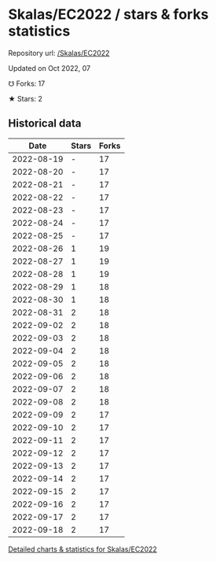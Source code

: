 # Skalas/EC2022 / stars & forks statistics

Repository url: [/Skalas/EC2022](https://github.com/Skalas/EC2022)

Updated on Oct 2022, 07

☋ Forks: 17

★ Stars: 2

## Historical data
| Date | Stars | Forks |
|------|-------|-------|
| 2022-08-19 | - | 17 | 
| 2022-08-20 | - | 17 | 
| 2022-08-21 | - | 17 | 
| 2022-08-22 | - | 17 | 
| 2022-08-23 | - | 17 | 
| 2022-08-24 | - | 17 | 
| 2022-08-25 | - | 17 | 
| 2022-08-26 | 1 | 19 | 
| 2022-08-27 | 1 | 19 | 
| 2022-08-28 | 1 | 19 | 
| 2022-08-29 | 1 | 18 | 
| 2022-08-30 | 1 | 18 | 
| 2022-08-31 | 2 | 18 | 
| 2022-09-02 | 2 | 18 | 
| 2022-09-03 | 2 | 18 | 
| 2022-09-04 | 2 | 18 | 
| 2022-09-05 | 2 | 18 | 
| 2022-09-06 | 2 | 18 | 
| 2022-09-07 | 2 | 18 | 
| 2022-09-08 | 2 | 18 | 
| 2022-09-09 | 2 | 17 | 
| 2022-09-10 | 2 | 17 | 
| 2022-09-11 | 2 | 17 | 
| 2022-09-12 | 2 | 17 | 
| 2022-09-13 | 2 | 17 | 
| 2022-09-14 | 2 | 17 | 
| 2022-09-15 | 2 | 17 | 
| 2022-09-16 | 2 | 17 | 
| 2022-09-17 | 2 | 17 | 
| 2022-09-18 | 2 | 17 | 


[Detailed charts & statistics for Skalas/EC2022](https://reviewgithub.com/rep/Skalas/EC2022)
